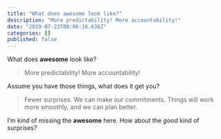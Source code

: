 ```yaml
---
title: "What does awesome look like?"
description: "More predictability! More accountability!"
date: "2019-07-23T00:06:16.636Z"
categories: []
published: false
---
```


  

  

What does **awesome** look like?

> More predictability! More accountability!

Assume you have those things, what does it get you?

> Fewer surprises. We can make our commitments. Things will work more smoothly, and we can plan better.

I’m kind of missing the **awesome** here. How about the _good_ kind of surprises?
